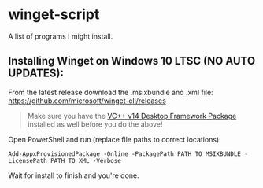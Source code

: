 # winget-script
A list of programs I might install.

## Installing Winget on Windows 10 LTSC (NO AUTO UPDATES):
From the latest release download the .msixbundle and .xml file:
https://github.com/microsoft/winget-cli/releases

> Make sure you have the [VC++ v14 Desktop Framework Package](https://docs.microsoft.com/en-gb/troubleshoot/cpp/c-runtime-packages-desktop-bridge#how-to-install-and-update-desktop-framework-packages) installed as well before you do the above!

Open PowerShell and run (replace file paths to correct locations):

`Add-AppxProvisionedPackage -Online -PackagePath PATH TO MSIXBUNDLE -LicensePath PATH TO XML -Verbose`

Wait for install to finish and you're done.
